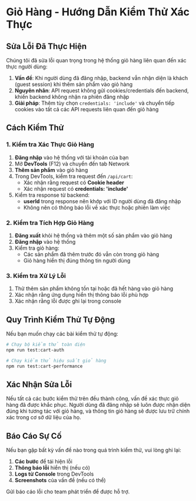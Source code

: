 # Giỏ Hàng - Hướng Dẫn Kiểm Thử Xác Thực

## Sửa Lỗi Đã Thực Hiện

Chúng tôi đã sửa lỗi quan trọng trong hệ thống giỏ hàng liên quan đến xác thực người dùng:

1. **Vấn đề**: Khi người dùng đã đăng nhập, backend vẫn nhận diện là khách (guest session) khi thêm sản phẩm vào giỏ hàng
2. **Nguyên nhân**: API request không gửi cookies/credentials đến backend, khiến backend không nhận ra phiên đăng nhập
3. **Giải pháp**: Thêm tùy chọn `credentials: 'include'` và chuyển tiếp cookies vào tất cả các API requests liên quan đến giỏ hàng

## Cách Kiểm Thử

### 1. Kiểm tra Xác Thực Giỏ Hàng

1. **Đăng nhập** vào hệ thống với tài khoản của bạn
2. Mở **DevTools** (F12) và chuyển đến tab Network
3. **Thêm sản phẩm** vào giỏ hàng
4. Trong DevTools, kiểm tra request đến `/api/cart`:
   - Xác nhận rằng request có **Cookie header**
   - Xác nhận request có **credentials: 'include'**
5. Kiểm tra response từ backend:
   - **userId** trong response nên khớp với ID người dùng đã đăng nhập
   - Không nên có thông báo lỗi về xác thực hoặc phiên làm việc

### 2. Kiểm tra Tích Hợp Giỏ Hàng

1. **Đăng xuất** khỏi hệ thống và thêm một số sản phẩm vào giỏ hàng
2. **Đăng nhập** vào hệ thống
3. Kiểm tra giỏ hàng:
   - Các sản phẩm đã thêm trước đó vẫn còn trong giỏ hàng
   - Giỏ hàng hiển thị đúng thông tin người dùng

### 3. Kiểm tra Xử Lý Lỗi

1. Thử thêm sản phẩm không tồn tại hoặc đã hết hàng vào giỏ hàng
2. Xác nhận rằng ứng dụng hiển thị thông báo lỗi phù hợp
3. Xác nhận rằng lỗi được ghi lại trong console

## Quy Trình Kiểm Thử Tự Động

Nếu bạn muốn chạy các bài kiểm thử tự động:

```bash
# Chạy bộ kiểm thử toàn diện
npm run test:cart-auth

# Chạy kiểm thử hiệu suất giỏ hàng
npm run test:cart-performance
```

## Xác Nhận Sửa Lỗi

Nếu tất cả các bước kiểm thử trên đều thành công, vấn đề xác thực giỏ hàng đã được khắc phục. Người dùng đã đăng nhập sẽ luôn được nhận diện đúng khi tương tác với giỏ hàng, và thông tin giỏ hàng sẽ được lưu trữ chính xác trong cơ sở dữ liệu của họ.

## Báo Cáo Sự Cố

Nếu bạn gặp bất kỳ vấn đề nào trong quá trình kiểm thử, vui lòng ghi lại:

1. **Các bước** để tái hiện lỗi
2. **Thông báo lỗi** hiển thị (nếu có)
3. **Logs từ Console** trong DevTools
4. **Screenshots** của vấn đề (nếu có thể)

Gửi báo cáo lỗi cho team phát triển để được hỗ trợ.
